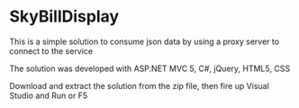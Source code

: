 # SkyBillDisplay
This is a simple solution to consume json data by using a proxy server to connect to the service

The solution was developed with ASP.NET MVC 5, C#, jQuery, HTML5, CSS

Download and extract the solution from the zip file, then fire up Visual Studio and Run or F5
